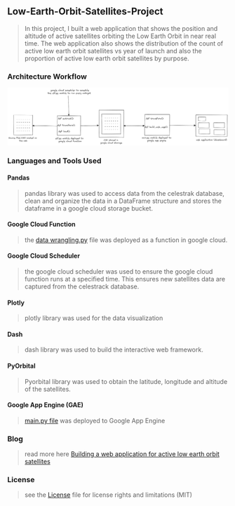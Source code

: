 ## Low-Earth-Orbit-Satellites-Project

> In this project, I built a web application that shows the position and altitude of active satellites orbiting the Low Earth Orbit in near real time. The web application also shows the distribution of the count of active low earth orbit satellites vs year of launch and also the proportion of active low earth orbit satellites by purpose.

### Architecture Workflow
![](https://github.com/0ladayo/Low-Earth-Orbit-Satellites-Project/blob/master/architecture%20workflow.png)

### Languages and Tools Used

#### Pandas

> pandas library was used to access data from the celestrak database, clean and organize the data in a DataFrame structure and stores the dataframe in a google cloud storage bucket.

#### Google Cloud Function

> the [data wrangling.py](https://github.com/0ladayo/Low-Earth-Orbit-Satellites-Project/blob/master/ETL%20folder/data%20wrangling.py) file was deployed as a function in google cloud. 

#### Google Cloud Scheduler

> the google cloud scheduler was used to ensure the google cloud function runs at a specified time. This ensures new satellites data are captured from the celestrack database.

#### Plotly

> plotly library was used for the data visualization

#### Dash

> dash library was used to build the interactive web framework.

#### PyOrbital

> Pyorbital library was used to obtain the latitude, longitude and altitude of the satellites.

#### Google App Engine (GAE)

> [main.py file](https://github.com/0ladayo/Low-Earth-Orbit-Satellites-Project/blob/master/Dash-Plotly/main.py) was deployed to Google App Engine

### Blog

> read more here [Building a web application for active low earth orbit satellites](https://medium.com/@Oladayo/building-a-web-application-for-active-low-earth-orbit-satellites-74fcafb16df)

### License

> see the [License](https://github.com/0ladayo/Low-Earth-Orbit-Satellites-Project/blob/master/LICENSE.txt) file for license rights and limitations (MIT)
